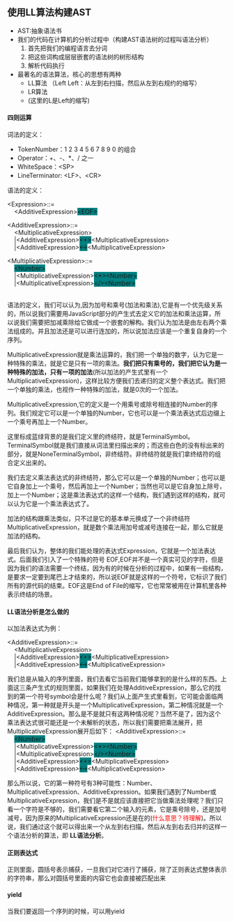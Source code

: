 ## 使用LL算法构建AST
- AST:抽象语法书
- 我们的代码在计算机的分析过程中（构建AST语法树的过程叫语法分析）
   1. 首先把我们的编程语言去分词
   2. 把这些词构成层层嵌套的语法树的树形结构
   3. 解析代码执行
- 最著名的语法算法，核心的思想有两种
   - LL算法 （Left Left：从左到右扫描，然后从左到右规约的缩写）
   - LR算法 
   - (这里的L是Left的缩写)  

#### 四则运算
词法的定义：
- TokenNumber：1 2 3 4 5 6 7 8 9 0 的组合
- Operator：+、-、*、/ 之一
- WhiteSpace：\<SP\>
- LineTerminator: \<LF\>、\<CR\>

语法的定义：

\<Expression\>::=  
 &nbsp;&nbsp;&nbsp;&nbsp;\<AdditiveExpression\><span style="background-color:Teal;">\<EOF\></span>

 \<AdditiveExpression\>::=  
 &nbsp;&nbsp;&nbsp;&nbsp;\<MultiplicativeExpression\>  
 &nbsp;&nbsp;&nbsp;&nbsp;|\<AdditiveExpression\><span style="background-color:Teal;">\<+\></span>\<MultiplicativeExpression\>  
 &nbsp;&nbsp;&nbsp;&nbsp;|\<AdditiveExpression\><span style="background-color:Teal;">\<-\></span>\<MultiplicativeExpression\>  
 
 \<MultiplicativeExpression\>::=  
&nbsp;&nbsp;&nbsp;&nbsp;<span style="background-color:Teal;">\<Number\></span>  
 &nbsp;&nbsp;&nbsp;&nbsp;|\<MultiplicativeExpression\><span style="background-color:Teal;">\<*\>\<Number\></span>  
 &nbsp;&nbsp;&nbsp;&nbsp;|\<MultiplicativeExpression\><span style="background-color:Teal;">\</\>\<Number\></span>  
</br>

语法的定义，我们可以认为,因为加号和乘号(加法和乘法),它是有一个优先级关系的，所以说我们需要用JavaScript部分的产生式去定义它的加法和乘法运算，所以说我们需要把加减乘除给它做成一个嵌套的解构。我们认为加法是由左右两个乘法组成的。并且加法还是可以进行连加的，所以说加法应该是一个重复自身的一个序列。

MultiplicativeExpression就是乘法运算的，我们把一个单独的数字，认为它是一种特殊的乘法，就是它是只有一项的乘法。**我们把只有乘号的，我们把它认为是一种特殊的加法，只有一项的加法**(所以加法的产生式里有一个MultiplicativeExpression)，这样比较方便我们去递归的定义整个表达式。我们把一个单独的乘法，也视作一种特殊的加法，就是0次的一个加法。

MultiplicativeExpression,它的定义是一个用乘号或除号相连接的Number的序列。我们规定它可以是一个单独的Number，它也可以是一个乘法表达式后边缀上一个乘号再加上一个Number。

这里标成蓝绿背景的是我们定义里的终结符，就是TerminalSymbol。TerminalSymbol就是我们直接从词法里扫描出来的；而这些白色的没有标出来的部分，就是NoneTerminalSymbol，非终结符。非终结符就是我们拿终结符的组合定义出来的。

我们去定义乘法表达式的非终结符，那么它可以是一个单独的Number；也可以是它自身加上一个乘号，然后再加上一个Number；当然也可以是它自身加上除号，加上一个Number；这是乘法表达式的这样一个结构，我们遇到这样的结构，就可以认为它是一个乘法表达式了。

加法的结构跟乘法类似，只不过是它的基本单元换成了一个非终结符MultiplicativeExpression，就是数个乘法用加号或减号连接在一起，那么它就是加法的结构。

最后我们认为，整体的我们能处理的表达式Expression，它就是一个加法表达式。后面我们引入了一个特殊的符号 EOF,EOF并不是一个真实可见的字符，但是因为我们的语法需要一个终结，因为有的时候在分析的过程中，如果有一些结构，是要求一定要到尾巴上才结束的，所以说EOF就是这样的一个符号，它标识了我们所有的源代码的结束。EOF这是End of File的缩写，它也常常被用在计算机里各种表示终结的场景。

#### LL语法分析是怎么做的
以加法表达式为例：

 \<AdditiveExpression\>::=  
 &nbsp;&nbsp;&nbsp;&nbsp;\<MultiplicativeExpression\>  
 &nbsp;&nbsp;&nbsp;&nbsp;|\<AdditiveExpression\><span style="background-color:Teal;">\<+\></span>\<MultiplicativeExpression\>  
 &nbsp;&nbsp;&nbsp;&nbsp;|\<AdditiveExpression\><span style="background-color:Teal;">\<-\></span>\<MultiplicativeExpression\>  
 
 我们总是从输入的序列里面，我们去看它当前我们能够拿到的是什么样的东西。上面这三条产生式的规则里面，如果我们在处理AdditiveExpression，那么它的找到的第一个符号symbol会是什么呢？我们从上面产生式里看到，它可能会面临两种情况，第一种就是开头是一个MultiplicativeExpression，第二种情况就是一个AdditiveExpression。那么是不是就只有这两种情况呢？当然不是了，因为这个乘法表达式很可能还是一个未解析的状态，所以我们需要把乘法展开，把MultiplicativeExpression展开后如下：
  \<AdditiveExpression\>::=  
&nbsp;&nbsp;&nbsp;&nbsp;<span style="background-color:Teal;">\<Number\></span>  
 &nbsp;&nbsp;&nbsp;&nbsp;|\<MultiplicativeExpression\><span style="background-color:Teal;">\<*\>\<Number\></span>  
 &nbsp;&nbsp;&nbsp;&nbsp;|\<MultiplicativeExpression\><span style="background-color:Teal;">\</\>\<Number\></span>  
 &nbsp;&nbsp;&nbsp;&nbsp;|\<AdditiveExpression\><span style="background-color:Teal;">\<+\></span>\<MultiplicativeExpression\>  
 &nbsp;&nbsp;&nbsp;&nbsp;|\<AdditiveExpression\><span style="background-color:Teal;">\<-\></span>\<MultiplicativeExpression\>  

 那么所以说，它的第一种符号有3种可能性：Number、MultiplicativeExpression、AdditiveExpression。如果我们遇到了Number或MultiplicativeExpression，我们是不是就应该直接把它当做乘法处理呢？我们只看一个字符是不够的，我们需要看它第二个输入的元素，它是乘号除号，还是加号减号，因为原来的MultiplicativeExpression还是在的(<span style="color:red">什么意思？待理解</span>)。所以说，我们通过这个就可以得出来一个从左到右扫描，然后从左到右去归并的这样一个语法分析的算法，即 **LL语法分析**。


#### 正则表达式
正则里面，圆括号表示捕获，一旦我们对它进行了捕获，除了正则表达式整体表示的字符串，那么对圆括号里面的内容它也会直接被匹配出来

#### yield
当我们要返回一个序列的时候，可以用yield

